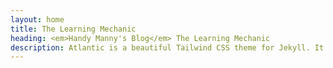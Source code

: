 ```yaml
---
layout: home
title: The Learning Mechanic
heading: <em>Handy Manny's Blog</em> The Learning Mechanic
description: Atlantic is a beautiful Tailwind CSS theme for Jekyll. It shows best practices for using Tailwind with Jekyll.
---
```

